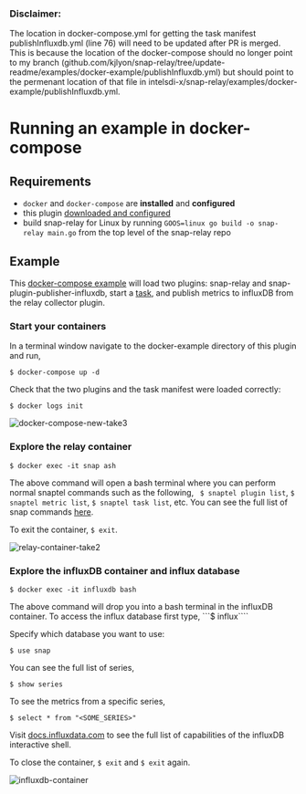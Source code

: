 ### Disclaimer: 
The location in docker-compose.yml for getting the task manifest publishInfluxdb.yml (line 76) will need to be updated after PR is merged. This is because the location of the docker-compose should no longer point to my branch (github.com/kjlyon/snap-relay/tree/update-readme/examples/docker-example/publishInfluxdb.yml) but should point to the permenant location of that file in intelsdi-x/snap-relay/examples/docker-example/publishInfluxdb.yml. 



# Running an example in docker-compose

## Requirements 
 * `docker` and `docker-compose` are **installed** and **configured** 
 * this plugin [downloaded and configured](../../README.md#installation) 
 * build snap-relay for Linux by running `GOOS=linux go build -o snap-relay main.go` from the top level of the snap-relay repo

## Example
This [docker-compose example](docker-compose.yml) will load two plugins: snap-relay and snap-plugin-publisher-influxdb, start a [task](publishInfluxdb.yml), and publish metrics to influxDB from the relay collector plugin.

### Start your containers
In a terminal window navigate to the docker-example directory of this plugin and run,
```
$ docker-compose up -d
```

Check that the two plugins and the task manifest were loaded correctly:
```
$ docker logs init
```

![docker-compose-new-take3](https://user-images.githubusercontent.com/21182867/28733581-b1e76b76-7391-11e7-810e-80bdcd219ec6.gif)


### Explore the relay container
```
$ docker exec -it snap ash
```
The above command will open a bash terminal where you can perform normal snaptel commands such as the following,
` $ snaptel plugin list`, `$ snaptel metric list`, `$ snaptel task list`, etc. You can see the full list of snap commands [here](https://github.com/intelsdi-x/snap/blob/master/docs/SNAPTEL.md). 

To exit the container, `$ exit`.

![relay-container-take2](https://user-images.githubusercontent.com/21182867/28698514-d7ba2d1e-72f8-11e7-921d-62e4d39010ff.gif)

### Explore the influxDB container and influx database
```
$ docker exec -it influxdb bash
```
The above command will drop you into a bash terminal in the influxDB container. 
To access the influx database first type, 
```$ influx````  

Specify which database you want to use:
```
$ use snap
```
You can see the full list of series, 
```
$ show series
```
To see the metrics from a specific series,
```
$ select * from "<SOME_SERIES>"
```
Visit [docs.influxdata.com](https://docs.influxdata.com/influxdb/v1.3/tools/shell/) to see the full list of capabilities of the influxDB interactive shell. 

To close the container, `$ exit` and `$ exit` again. 

![influxdb-container](https://user-images.githubusercontent.com/21182867/28698527-e22d0078-72f8-11e7-8c80-ca5f70c42900.gif)

